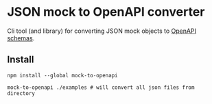 # JSON mock to OpenAPI converter

Cli tool (and library) for converting JSON mock objects to [OpenAPI schemas](https://swagger.io/specification/).

## Install

```shell
npm install --global mock-to-openapi 
```

```shell
mock-to-openapi ./examples # will convert all json files from directory
```